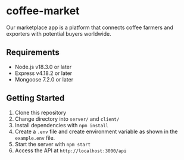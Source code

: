 # coffee-market

Our marketplace app is a platform that connects coffee farmers and exporters with potential buyers worldwide.

## Requirements

- Node.js v18.3.0 or later
- Express v4.18.2 or later
- Mongoose 7.2.0 or later

## Getting Started

1. Clone this repository
2. Change directory into `server/` and `client/`
3. Install dependencies with `npm install`
4. Create a `.env` file and create environment variable as shown in the `example.env` file.
5. Start the server with `npm start`
6. Access the API at `http://localhost:3000/api`
